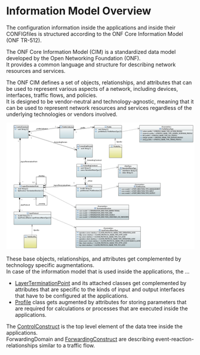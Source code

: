 # Information Model Overview

The configuration information inside the applications and inside their CONFIGfiles is structured according to the ONF Core Information Model (ONF TR-512).  

The ONF Core Information Model (CIM) is a standardized data model developed by the Open Networking Foundation (ONF).  
It provides a common language and structure for describing network resources and services.  

The ONF CIM defines a set of objects, relationships, and attributes that can be used to represent various aspects of a network, including devices, interfaces, traffic flows, and policies.  
It is designed to be vendor-neutral and technology-agnostic, meaning that it can be used to represent network resources and services regardless of the underlying technologies or vendors involved.  

![OnfCoreIm](./pictures/InsideApplications.png)  

These base objects, relationships, and attributes get complemented by technology specific augmentations.  
In case of the information model that is used inside the applications, the ...
- [LayerTerminationPoint](../LogicalTerminationPoint/LogicalTerminationPoint.md) and its attached classes get complemented by attributes that are specific to the kinds of input and output interfaces that have to be configured at the applications.  
- [Profile](../Profile/Profile.md) class gets augmented by attributes for storing parameters that are required for calculations or processes that are executed inside the applications.  

The [ControlConstruct](../ControlConstruct/ControlConstruct.md) is the top level element of the data tree inside the applications.  
ForwardingDomain and [ForwardingConstruct](../ForwardingConstruct/ForwardingConstruct.md) are describing event-reaction-relationships similar to a traffic flow.  


